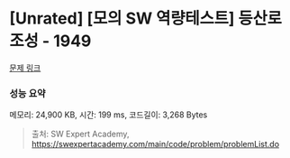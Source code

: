 # [Unrated] [모의 SW 역량테스트] 등산로 조성 - 1949 

[문제 링크](https://swexpertacademy.com/main/code/problem/problemDetail.do?contestProbId=AV5PoOKKAPIDFAUq) 

### 성능 요약

메모리: 24,900 KB, 시간: 199 ms, 코드길이: 3,268 Bytes



> 출처: SW Expert Academy, https://swexpertacademy.com/main/code/problem/problemList.do